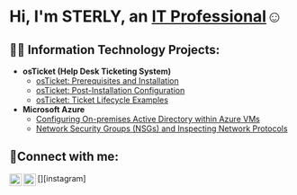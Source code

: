 <h1>Hi, I'm STERLY, an <a href="www.linkedin.com/in/sterlyedouard">IT Professional</a>☺</h1>

<h2>👨‍💻 Information Technology Projects:</h2>

- <b>osTicket (Help Desk Ticketing System)</b>
  - [osTicket: Prerequisites and Installation](https://github.com/Artemisedward/osticket-prereqs#readme)
  - [osTicket: Post-Installation Configuration](https://github.com/joshmadakorcc/post-install-config)
  - [osTicket: Ticket Lifecycle Examples](https://github.com/Artemisedward/-ticket-lifecycle/blob/main/README.md)
- <b>Microsoft Azure</b>
  - [Configuring On-premises Active Directory within Azure VMs](https://github.com/Artemisedward/-configure-ad/blob/main/README.md)
  - [Network Security Groups (NSGs) and Inspecting Network Protocols](https://github.com/Artemisedward/azure-network-protocols#readme)

<h2>🤳Connect with me:</h2>


[<img align="left" alt="sterly | LinkedIn" width="22px" src="https://cdn.jsdelivr.net/npm/simple-icons@v3/icons/linkedin.svg" />][linkedin]
[<img align="left" alt="sterly | Instagram" width="22px" src="https://cdn.jsdelivr.net/npm/simple-icons@v3/icons/instagram.svg" />][instagram]

[linkedin]: www.linkedin.com/in/sterlyedouard
